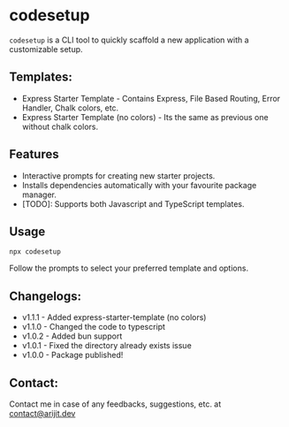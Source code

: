 # codesetup

`codesetup` is a CLI tool to quickly scaffold a new application with a customizable setup.

## Templates:

- Express Starter Template - Contains Express, File Based Routing, Error Handler, Chalk colors, etc.
- Express Starter Template (no colors) - Its the same as previous one without chalk colors.

## Features

- Interactive prompts for creating new starter projects.
- Installs dependencies automatically with your favourite package manager.
- [TODO]: Supports both Javascript and TypeScript templates.

## Usage

```
npx codesetup
```

Follow the prompts to select your preferred template and options.

## Changelogs:

- v1.1.1 - Added express-starter-template (no colors)
- v1.1.0 - Changed the code to typescript
- v1.0.2 - Added bun support
- v1.0.1 - Fixed the directory already exists issue
- v1.0.0 - Package published!

## Contact:

Contact me in case of any feedbacks, suggestions, etc. at [contact@arijit.dev](mailto:contact@arijit.dev)
